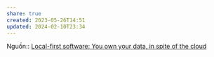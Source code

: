 ```yaml
---
share: true
created: 2023-05-26T14:51
updated: 2024-02-10T23:34
---
```

Nguồn:: [Local-first software: You own your data, in spite of the cloud](https://www.inkandswitch.com/local-first/)